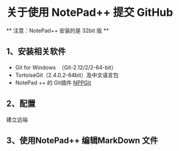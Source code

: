# 关于使用 NotePad++ 提交 GitHub

** 注意：NotePad++ 安装的是 32bit 版 **
## 1、安装相关软件

- Git for Windows  （Git-2.12/2/2-64-bit）
- TortoiseGit（2.4.0.2-64bit）及中文语言包
- NotePad ++ 的 Git插件 [NPPGit](https://forum.lowyat.net/index.php?s=813777532e8da2a3789f63ae43c8fbc2&act=Attach&type=post&id=1486188)

## 2、配置

建立远端




## 3、使用NotePad++ 编辑MarkDown 文件
